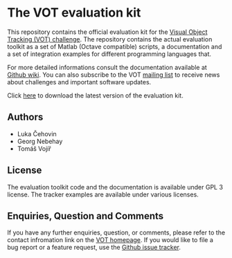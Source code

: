 The VOT evaluation kit
======================

This repository contains the official evaluation kit for the [Visual Object Tracking (VOT) challenge](http://votchallenge.net/). The repository contains the actual evaluation toolkit as a set of Matlab (Octave compatible) scripts, a documentation and a set of integration examples for different programming languages that.

For more detailed informations consult the documentation available at [Github wiki](https://github.com/vicoslab/vot-toolkit/wiki). You can also subscribe to the VOT [mailing list](https://service.ait.ac.at/mailman/listinfo/votchallenge) to receive news about challenges and important software updates.

Click [here](https://github.com/vicoslab/vot-toolkit/archive/master.zip) to download the latest version of the evaluation kit. 

Authors
-------

* Luka Čehovin
* Georg Nebehay
* Tomáš Vojíř

License
-------

The evaluation toolkit code and the documentation is available under GPL 3 license. The tracker examples are available under various licenses. 

Enquiries, Question and Comments
--------------------------------

If you have any further enquiries, question, or comments, please refer to
the contact infromation link on the [VOT homepage](http://votchallenge.net/). If you would like to file a bug report or a feature request, use the  [Github issue tracker](https://github.com/vicoslab/vot-toolkit/issues).
